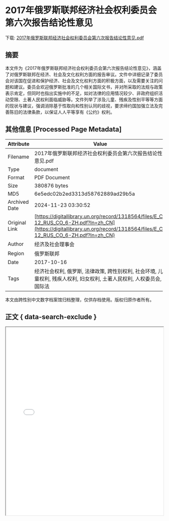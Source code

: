 # 2017年俄罗斯联邦经济社会权利委员会第六次报告结论性意见

<!-- tcd_download_link -->
下载: <a href="../2017年俄罗斯联邦经济社会权利委员会第六次报告结论性意见.pdf" download>2017年俄罗斯联邦经济社会权利委员会第六次报告结论性意见.pdf</a>
<!-- tcd_download_link_end -->

## 摘要

<!-- tcd_abstract -->
本文件为《2017年俄罗斯联邦经济社会权利委员会第六次报告结论性意见》，涵盖了对俄罗斯联邦在经济、社会及文化权利方面的报告审议。文件中详细记录了委员会对该国在促进和保护经济、社会及文化权利方面的积极方面，以及需要关注的问题和建议。委员会欢迎俄罗斯批准的几个相关国际文书，并对所采取的法规与政策表示肯定，但同时也指出实施中的不足，如对法律的应用情况较少、非政府组织活动受限、土著人民权利面临威胁等。文件列举了涉及儿童、残疾及性别平等等方面的现状与建议，强调消除基于性取向和性别认同的歧视，要求缔约国加强立法及完善陈旧的法律条款，以保证人人平等享有《公约》权利。

<!-- tcd_abstract_end -->

## 其他信息 [Processed Page Metadata]

| Attribute       | Value                                  |
|-----------------|----------------------------------------|
| Filename        | 2017年俄罗斯联邦经济社会权利委员会第六次报告结论性意见.pdf                             |
| Type            | document                                 |
| Format          | PDF Document                               |
| Size            | 380876 bytes                           |
| MD5             | 6e5edc02b2ed3313d58762889ad29b5a                                  |
| Archived Date   | 2024-11-23 03:30:52                             |
| Original Link   | [https://digitallibrary.un.org/record/1318564/files/E_C-12_RUS_CO_6-ZH.pdf?ln=zh_CN](https://digitallibrary.un.org/record/1318564/files/E_C-12_RUS_CO_6-ZH.pdf?ln=zh_CN)                         |
| Author          | 经济及社会理事会                               |
| Region          | 俄罗斯联邦                               |
| Date            | 2017-10-16                                 |
| Tags            | 经济社会权利, 俄罗斯, 法律政策, 跨性别权利, 社会环境, 儿童权利, 残疾人权利, 妇女权利, 土著人民权利, 人权委员会, 国际法                                 |

本文由跨性别中文数字档案馆归档整理，仅供存档使用。版权归原作者所有。


## 正文 { data-search-exclude }

<!-- tcd_main_text -->
<iframe src="../2017年俄罗斯联邦经济社会权利委员会第六次报告结论性意见.pdf" width="100%" height="600px">
    <p>无法显示PDF，请下载查看。</p>
</iframe>
<!-- tcd_main_text_end -->


